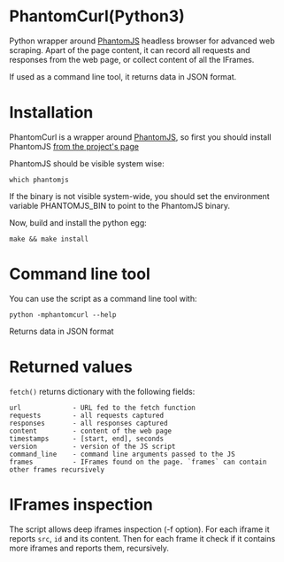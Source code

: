 PhantomCurl(Python3)
===========

Python wrapper around [PhantomJS][phantomjs] headless browser for advanced web scraping.
Apart of the page content, it can record all requests and responses from the
web page, or collect content of all the IFrames.

If used as a command line tool, it returns data in JSON format.


Installation
===========

PhantomCurl is a wrapper around [PhantomJS][phantomjs], so first you should install PhantomJS [from the project's page][phantomjs-install]

[phantomjs]:http://phantomjs.org/
[phantomjs-install]:http://phantomjs.org/download.html

PhantomJS should be visible system wise:

    which phantomjs

If the binary is not visible system-wide, you should set the environment variable PHANTOMJS_BIN to point to the PhantomJS binary.

Now, build and install the python egg:

    make && make install


Command line tool
================

You can use the script as a command line tool with:

    python -mphantomcurl --help

Returns data in JSON format


Returned values
===============

`fetch()` returns dictionary with the following fields:

    url             - URL fed to the fetch function
    requests        - all requests captured
    responses       - all responses captured
    content         - content of the web page
    timestamps      - [start, end], seconds
    version         - version of the JS script
    command_line    - command line arguments passed to the JS 
    frames          - IFrames found on the page. `frames` can contain other frames recursively


IFrames inspection
==================

The script allows deep iframes inspection (-f option). For each iframe it reports `src`, `id` and its content. Then for each frame it check if it contains more iframes and reports them, recursively.

